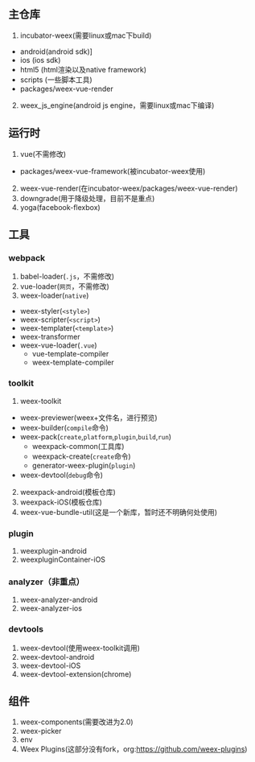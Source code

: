 ## 主仓库
1. incubator-weex(需要linux或mac下build)
  - android(android sdk)]
  - ios (ios sdk)
  - html5 (html渲染以及native framework)
  - scripts (一些脚本工具)
  - packages/weex-vue-render 
2. weex_js_engine(android js engine，需要linux或mac下编译)

## 运行时
1. vue(不需修改)
  - packages/weex-vue-framework(被incubator-weex使用)
2. weex-vue-render(在incubator-weex/packages/weex-vue-render)
3. downgrade(用于降级处理，目前不是重点)
4. yoga(facebook-flexbox)

## 工具
### webpack
1. babel-loader(`.js`，不需修改)
2. vue-loader(`网页`，不需修改)
3. weex-loader(`native`)
  - weex-styler(`<style>`)
  - weex-scripter(`<script>`)
  - weex-templater(`<template>`)
  - weex-transformer
  - weex-vue-loader(`.vue`)
    - vue-template-compiler
    - weex-template-compiler

### toolkit
1. weex-toolkit
  - weex-previewer(weex+文件名，进行预览)
  - weex-builder(`compile`命令)
  - weex-pack(`create`,`platform`,`plugin`,`build`,`run`)
    - weexpack-common(工具库)
    - weexpack-create(`create`命令)
    - generator-weex-plugin(`plugin`)
  - weex-devtool(`debug`命令)
2. weexpack-android(模板仓库)
3. weexpack-iOS(模板仓库)
4. weex-vue-bundle-util(这是一个新库，暂时还不明确何处使用)

### plugin
1. weexplugin-android
2. weexpluginContainer-iOS

### analyzer（非重点）
1. weex-analyzer-android
2. weex-analyzer-ios

### devtools
1. weex-devtool(使用weex-toolkit调用)
2. weex-devtool-android
3. weex-devtool-iOS
4. weex-devtool-extension(chrome)

## 组件
1. weex-components(需要改进为2.0)
2. weex-picker
3. env
4. Weex Plugins(这部分没有fork，org:https://github.com/weex-plugins)